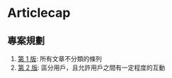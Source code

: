 # Articlecap
## 專案規劃
1. [第 1 版](/docs/v1.0%20專案規劃.md): 所有文章不分類的條列
2. [第 2 版](/docs/v2.0%20專案規劃.md): 區分用戶，且允許用戶之間有一定程度的互動